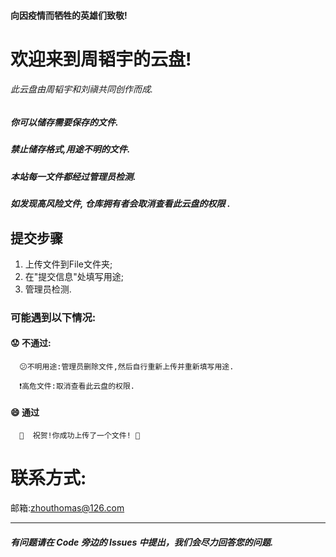 #### 向因疫情而牺牲的英雄们致敬!
# **欢迎来到周韬宇的云盘!**
###### 此云盘由周韬宇和刘禛共同创作而成.
##### 你可以储存需要保存的文件.

##### 禁止储存格式,用途不明的文件.

##### 本站每一文件都经过管理员检测.

##### 如发现高风险文件, **仓库拥有者会取消查看此云盘的权限** .

## 提交步骤
   1. 上传文件到File文件夹;
   2. 在"提交信息"处填写用途;
   3. 管理员检测.
### 可能遇到以下情况: 
   #### :worried: 不通过:
      😕不明用途:管理员删除文件,然后自行重新上传并重新填写用途.
   
      ❗️高危文件:取消查看此云盘的权限.

   #### :smile: 通过

      🎉  祝贺!你成功上传了一个文件! 🎉 

# 联系方式:

邮箱:zhouthomas@126.com
_____________________________
##### 有问题请在 Code 旁边的 Issues 中提出，我们会尽力回答您的问题.
